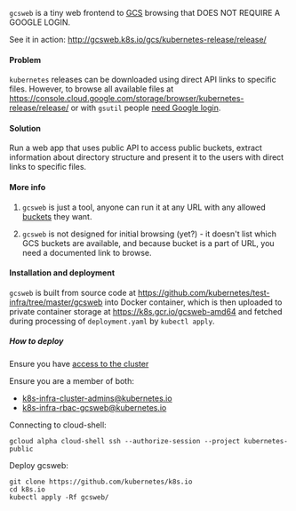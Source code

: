 `gcsweb` is a tiny web frontend to [GCS](https://cloud.google.com/storage/docs/) browsing that DOES NOT REQUIRE A GOOGLE LOGIN.

See it in action: http://gcsweb.k8s.io/gcs/kubernetes-release/release/

#### Problem

`kubernetes` releases can be downloaded using direct API links to specific
files. However, to browse all available files at
https://console.cloud.google.com/storage/browser/kubernetes-release/release/
or with `gsutil` people
[need Google login](https://cloud.google.com/storage/docs/access-public-data).

#### Solution

Run a web app that uses public API to access public buckets, extract
information about directory structure and present it to the users with direct
links to specific files.

#### More info

1. `gcsweb` is just a tool, anyone can run it at any URL with any allowed
[buckets](https://cloud.google.com/storage/docs/key-terms#buckets) they want.

2. `gcsweb` is not designed for initial browsing (yet?) - it doesn't list
which GCS buckets are available, and because bucket is a part of URL, you
need a documented link to browse.

#### Installation and deployment

`gcsweb` is built from source code at
https://github.com/kubernetes/test-infra/tree/master/gcsweb into Docker
container, which is then uploaded to private container storage at
https://k8s.gcr.io/gcsweb-amd64 and fetched during processing
of `deployment.yaml` by `kubectl apply`.

##### How to deploy

Ensure you have [access to the cluster]

Ensure you are a member of both:

- k8s-infra-cluster-admins@kubernetes.io
- k8s-infra-rbac-gcsweb@kubernetes.io

Connecting to cloud-shell:

```shell
gcloud alpha cloud-shell ssh --authorize-session --project kubernetes-public
```

Deploy gcsweb:

```shell
git clone https://github.com/kubernetes/k8s.io
cd k8s.io
kubectl apply -Rf gcsweb/
```

[access to the cluster]: https://github.com/kubernetes/k8s.io/blob/main/running-in-community-clusters.md#access-the-cluster
